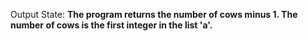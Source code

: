 Output State: **The program returns the number of cows minus 1. The number of cows is the first integer in the list 'a'.**